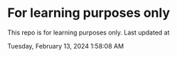 # For learning purposes only
This repo is for learning purposes only.
Last updated at

Tuesday, February 13, 2024 1:58:08 AM

